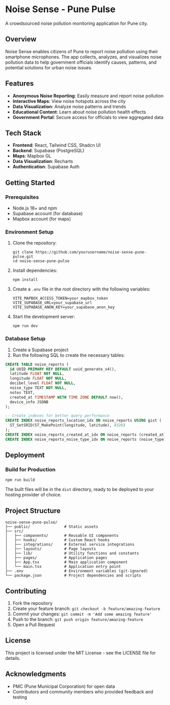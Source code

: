 # Noise Sense - Pune Pulse

A crowdsourced noise pollution monitoring application for Pune city.

## Overview

Noise Sense enables citizens of Pune to report noise pollution using their smartphone microphones. The app collects, analyzes, and visualizes noise pollution data to help government officials identify causes, patterns, and potential solutions for urban noise issues.

## Features

- **Anonymous Noise Reporting**: Easily measure and report noise pollution
- **Interactive Maps**: View noise hotspots across the city
- **Data Visualization**: Analyze noise patterns and trends
- **Educational Content**: Learn about noise pollution health effects
- **Government Portal**: Secure access for officials to view aggregated data

## Tech Stack

- **Frontend**: React, Tailwind CSS, Shadcn UI
- **Backend**: Supabase (PostgreSQL)
- **Maps**: Mapbox GL
- **Data Visualization**: Recharts
- **Authentication**: Supabase Auth

## Getting Started

### Prerequisites

- Node.js 18+ and npm
- Supabase account (for database)
- Mapbox account (for maps)

### Environment Setup

1. Clone the repository:
   ```
   git clone https://github.com/yourusername/noise-sense-pune-pulse.git
   cd noise-sense-pune-pulse
   ```

2. Install dependencies:
   ```
   npm install
   ```

3. Create a `.env` file in the root directory with the following variables:
   ```
   VITE_MAPBOX_ACCESS_TOKEN=your_mapbox_token
   VITE_SUPABASE_URL=your_supabase_url
   VITE_SUPABASE_ANON_KEY=your_supabase_anon_key
   ```

4. Start the development server:
   ```
   npm run dev
   ```

### Database Setup

1. Create a Supabase project
2. Run the following SQL to create the necessary tables:

```sql
CREATE TABLE noise_reports (
  id UUID PRIMARY KEY DEFAULT uuid_generate_v4(),
  latitude FLOAT NOT NULL,
  longitude FLOAT NOT NULL,
  decibel_level FLOAT NOT NULL,
  noise_type TEXT NOT NULL,
  notes TEXT,
  created_at TIMESTAMP WITH TIME ZONE DEFAULT now(),
  device_info JSONB
);

-- Create indexes for better query performance
CREATE INDEX noise_reports_location_idx ON noise_reports USING gist (
  ST_SetSRID(ST_MakePoint(longitude, latitude), 4326)
);
CREATE INDEX noise_reports_created_at_idx ON noise_reports (created_at);
CREATE INDEX noise_reports_noise_type_idx ON noise_reports (noise_type);
```

## Deployment

### Build for Production

```
npm run build
```

The built files will be in the `dist` directory, ready to be deployed to your hosting provider of choice.

## Project Structure

```
noise-sense-pune-pulse/
├── public/               # Static assets
├── src/
│   ├── components/       # Reusable UI components
│   ├── hooks/            # Custom React hooks
│   ├── integrations/     # External service integrations
│   ├── layouts/          # Page layouts
│   ├── lib/              # Utility functions and constants
│   ├── pages/            # Application pages
│   ├── App.tsx           # Main application component
│   └── main.tsx          # Application entry point
├── .env                  # Environment variables (git-ignored)
└── package.json          # Project dependencies and scripts
```

## Contributing

1. Fork the repository
2. Create your feature branch: `git checkout -b feature/amazing-feature`
3. Commit your changes: `git commit -m 'Add some amazing feature'`
4. Push to the branch: `git push origin feature/amazing-feature`
5. Open a Pull Request

## License

This project is licensed under the MIT License - see the LICENSE file for details.

## Acknowledgments

- PMC (Pune Municipal Corporation) for open data
- Contributors and community members who provided feedback and testing
